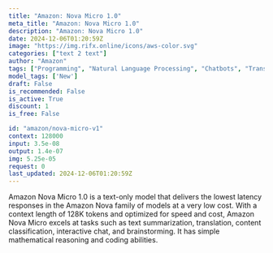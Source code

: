 ```yaml
---
title: "Amazon: Nova Micro 1.0"
meta_title: "Amazon: Nova Micro 1.0"
description: "Amazon: Nova Micro 1.0"
date: 2024-12-06T01:20:59Z
image: "https://img.rifx.online/icons/aws-color.svg"
categories: ["text 2 text"]
author: "Amazon"
tags: ["Programming", "Natural Language Processing", "Chatbots", "Translation", "Data Science", "New"]
model_tags: ['New']
draft: False
is_recommended: False
is_active: True
discount: 1
is_free: False

id: "amazon/nova-micro-v1"
context: 128000
input: 3.5e-08
output: 1.4e-07
img: 5.25e-05
request: 0
last_updated: 2024-12-06T01:20:59Z
---
```


Amazon Nova Micro 1.0 is a text-only model that delivers the lowest latency responses in the Amazon Nova family of models at a very low cost. With a context length of 128K tokens and optimized for speed and cost, Amazon Nova Micro excels at tasks such as text summarization, translation, content classification, interactive chat, and brainstorming. It has  simple mathematical reasoning and coding abilities.

